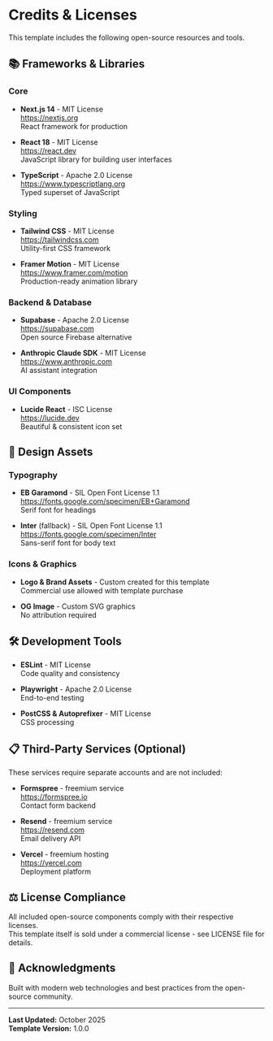 # Credits & Licenses

This template includes the following open-source resources and tools.

## 📚 Frameworks & Libraries

### Core
- **Next.js 14** - MIT License  
  https://nextjs.org  
  React framework for production

- **React 18** - MIT License  
  https://react.dev  
  JavaScript library for building user interfaces

- **TypeScript** - Apache 2.0 License  
  https://www.typescriptlang.org  
  Typed superset of JavaScript

### Styling
- **Tailwind CSS** - MIT License  
  https://tailwindcss.com  
  Utility-first CSS framework

- **Framer Motion** - MIT License  
  https://www.framer.com/motion  
  Production-ready animation library

### Backend & Database
- **Supabase** - Apache 2.0 License  
  https://supabase.com  
  Open source Firebase alternative

- **Anthropic Claude SDK** - MIT License  
  https://www.anthropic.com  
  AI assistant integration

### UI Components
- **Lucide React** - ISC License  
  https://lucide.dev  
  Beautiful & consistent icon set

## 🎨 Design Assets

### Typography
- **EB Garamond** - SIL Open Font License 1.1  
  https://fonts.google.com/specimen/EB+Garamond  
  Serif font for headings

- **Inter** (fallback) - SIL Open Font License 1.1  
  https://fonts.google.com/specimen/Inter  
  Sans-serif font for body text

### Icons & Graphics
- **Logo & Brand Assets** - Custom created for this template  
  Commercial use allowed with template purchase

- **OG Image** - Custom SVG graphics  
  No attribution required

## 🛠️ Development Tools

- **ESLint** - MIT License  
  Code quality and consistency

- **Playwright** - Apache 2.0 License  
  End-to-end testing

- **PostCSS & Autoprefixer** - MIT License  
  CSS processing

## 📋 Third-Party Services (Optional)

These services require separate accounts and are not included:

- **Formspree** - freemium service  
  https://formspree.io  
  Contact form backend

- **Resend** - freemium service  
  https://resend.com  
  Email delivery API

- **Vercel** - freemium hosting  
  https://vercel.com  
  Deployment platform

## ⚖️ License Compliance

All included open-source components comply with their respective licenses.  
This template itself is sold under a commercial license - see LICENSE file for details.

## 🙏 Acknowledgments

Built with modern web technologies and best practices from the open-source community.

---

**Last Updated:** October 2025  
**Template Version:** 1.0.0
